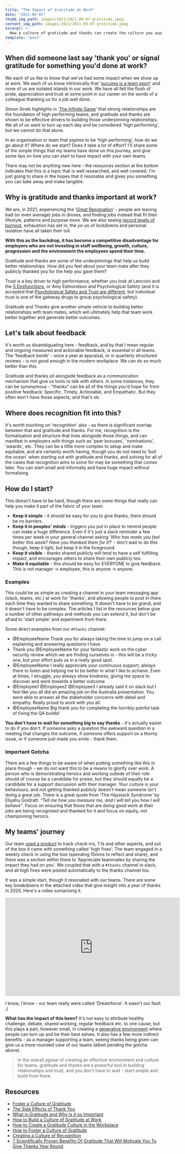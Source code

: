 ```yaml
---
title: "The Impact of Gratitude at Work"
date: "2021-09-07"
thumb_img_path: images/2021/2021-09-07-gratitude.jpeg
content_img_path: images/2021/2021-09-07-gratitude.jpeg
excerpt: >-
  How a culture of gratitude and thanks can create the culture you aspire to.
template: "post"
---
```


## When did someone last say 'thank you' or signal gratitude for something you'd done at work?

We each of us like to know that we've had some impact when we show up at work. We each of us know intrinsically that '[success is a team sport](https://thebestyoumagazine.co/interview-simon-sinek/)' and none of us are isolated islands in our work.  We have all felt the flush of pride, appreciation and trust at some point in our career on the words of a colleague thanking us for a job well done.

Simon Sinek highlights in '[The Infinite Game](https://simonsinek.com/product/the-infinite-game/)' that strong relationships are the foundation of high performing teams, and gratitude and thanks are shown to be effective drivers to building those underpinning relationships.  We all of us want to turn up each day and be considered 'high performing', but we cannot do that alone.

In an organisation or team that aspires to be 'high performing', how do we go about it?  Where do we start? Does it take a lot of effort?  I'll share some of the simple things that my teams have done on this journey, and give some tips on how you can start to have impact with your own teams.  

There may not be anything new here - the resources section at the bottom indicates that this is a topic that is well researched, and well covered. I'm just going to share in the hopes that it resonates and gives you something you can take away and make tangible.

## Why is gratitude and thanks important at work?
We are, in 2021, experiencing the '[Great Resignation](https://www.wired.co.uk/article/great-resignation-quit-job)' - people are leaving bad (or even average) jobs in droves, and finding jobs instead that fit their lifestyle, patterns and purpose more.  We are also seeing [record levels of burnout](https://www.forbes.com/sites/nazbeheshti/2021/04/15/the-pandemic-has-created-a-new-kind-of-burnout-which-makes-well-being-more-critical-than-ever/?sh=43ce2612f019), exhaustion has set in, the yo-yo of lockdowns and personal isolation have all taken their toll. 

**With this as the backdrop, it has become a competitive disadvantage for employers who are not investing in staff wellbeing, growth, culture, progression and the environment the employees spend their time.**

Gratitude and thanks are some of the underpinnings that help us build better relationships.  How did you feel about your team mate after they publicly thanked you for the help you gave them? 

Trust is a key driver to high performance, whether you look at Lencioni and the [5 Dysfunctions](https://www.tablegroup.com/product/dysfunctions/), or Amy Edmondson and Psychological Safety (and it is accepted that [Psychological Safety and Trust are different](https://psychsafety.co.uk/the-difference-between-trust-and-psychological-safety/), but individual trust is one of the gateway drugs to group psychological safety).

Gratitude and Thanks give another simple vehicle to building better relationships with team mates, which will ultimately help that team work better together and generate better outcomes.

## Let's talk about feedback

It's worth us disambiguating here - feedback, and by that I mean regular and ongoing measured and actionable feedback, is essential in all teams.  The 'feedback bomb' - once a year at appraisal, or in quarterly structured reviews - is not good enough in the modern workplace.  We can do so much better than this.

Gratitude and thanks sit alongside feedback as a communication mechanism that give us tools to talk with others.  In some instances, they can be synonymous - "thanks" can be all of the things you'd hope for from positive feedback: Specific, Timely, Actionable, and Empathatic.  But they often won't have those aspects, and that's ok.

## Where does recognition fit into this?

It's worth touching on 'recognition' also - as there is significant overlap between that and gratitude and thanks.  For me, recognition is the formalisation and structure that lives alongside those things, and can manifest in employers with things such as 'peer bonuses', 'nominations', 'awards', etc.  They can be a little more complex to setup and make equitable, and are certainly worth having, though you do not need to 'boil the ocean' when starting out with gratitude and thanks, and solving for all of the cases that recognition aims to solve for may be something that comes later.  You can start small and informally and have huge impact without formalising.

## How do I start?
This doesn't have to be hard, though there are some things that really can help you make it part of the fabric of your team:
- **Keep it simple** - it should be easy for you to give thanks, there should be no barriers.
- **Keep it in peoples' minds** - triggers you put in place to remind people can make a huge difference.  Even if it's just a slack reminder a few times per week in your general channel asking '*Who has made you feel better this week? Have you thanked them for it?*' - don't wait to do this though, keep it light, but keep it in the foreground.
- **Keep it visible** - thanks shared publicly will tend to have a self fulfilling impact, and encourages others to share their own publicly too.
- **Make it equitable** - this should be easy for EVERYONE to give feedback. This is not manager -> employee, this is anyone -> anyone. 

### Examples
This could be as simple as creating a channel in your team messaging app (slack, teams, etc.) at work for 'thanks', and allowing people to post in there each time they wanted to share something.  It doesn't have to be grand, and it doesn't have to be complex.  The articles I list in the resources below give a number of other pathways and methods you can extend it, but don't be afraid to 'start simple' and experiment from there.

Some direct examples from our `#thanks` channel:
- @EmployeeName Thank you for always taking the time to jump on a call explaining and answering questions I have.
- Thank you @EmployeeName for your fantastic work on the cyber security review which we are finding ourselves in - this will be a tricky one, but your effort puts us in a really good spot.
- @EmployeeName I really appreciate your continuous support, always there to listen and helping me to be better in what I like to achieve. Even at times, I struggle, you always show kindness, giving me space to discover and work towards a better outcome
- @Employee1 @Employee2 @Employee3 I already said it on slack but I feel like you all did an amazing job on the Australia presentation. You were able to answer all the stakeholder concerns with detail and empathy. Really proud to work with you all. 
- @EmployeeName Big thank you for completing the horribly painful task of fixing the QA builds!

**You don't have to wait for something big to say thanks** - it's actually easier to do if you don't.  If someone asks a question the awkward question in a meeting that changes the outcome, if someone offers support on a thorny issue, or if someone just made you smile - thank them.

### Important Gotcha
There are a few things to be aware of when putting something like this in place though - we do not want this to be a means to glorify over work.  A person who is demonstrating heroics and working outside of their role should of course be a candidate for praise, but they should equally be a candidate for a support discussion with their manager.  Your culture is your behaviours, and not getting thanked publicly doesn't mean someone isn't doing a great job.  There is a great quote from 'The Haystack Syndrome' by Eliyahu Goldratt: *"Tell me how you measure me, and I will tell you how I will behave"*. Focus on ensuring that those that are doing good work at their jobs are being recognised and thanked for it and focus on equity, not championing heroics.

## My teams' journey
Our team [used a product](https://www.15five.com/) to track check-ins, 1:1s and other aspects, and out of the box it came with something called 'high fives'.  The team engaged in a weekly check in using the tool (spending 15mins to reflect and share), and there was a section within there to 'Appreciate teammates by sharing the impact they had on you'.  We coupled that with a `#thanks` channel in slack, and all high fives were posted automatically to the thanks channel too.

It was a simple start, though it resonated with our teams. There are some key breakdowns in the attached video that give insight into a year of thanks in 2020.  Here's a video sumarising it.

<p style="text-align: center;">
<iframe width="560" height="315" src="https://www.youtube.com/embed/1mACfnYvZ2g" title="YouTube video player" frameborder="0" allow="accelerometer; autoplay; clipboard-write; encrypted-media; gyroscope; picture-in-picture" allowfullscreen></iframe>
</p>

I know, I know - our team really were called 'Dreamforce'.  It wasn't our fault ;)

**What has the impact of this been?** It's not easy to attribute healthy challenge, debate, shared working, regular feedback etc. to one cause, but this plays a part, however small, in creating a [generative environment](https://cloud.google.com/architecture/devops/devops-culture-westrum-organizational-culture) where people can turn up and be their best selves.  It also has a few more indirect benefits - as a manager supporting a team, seeing thanks being given can give us a more rounded view of our teams (albeit pending the gotcha above).

> In the overall jigsaw of creating an effective environment and culture for teams, gratitude and thanks are a powerful tool in building relationships and trust, and you don't have to wait - start simple and build from there.

## Resources
- [Foster a Culture of Gratitude](https://hbr.org/2013/04/foster-a-culture-of-gratitude)
- [The Side Effects of Thank You](https://static1.squarespace.com/static/57a337336a4963d0020b3192/t/593ac71e46c3c4ce552c11d9/1497024290809/Workplace+Gratitude.pdf)
- [What is Gratitude and Why is it so Important](https://positivepsychology.com/gratitude-appreciation/)
- [How to Build a Culture of Gratitude at Work](https://www.rallybright.com/how-to-build-a-culture-of-gratitude-at-work)
- [How to Create a Gratitude Culture in the Workplace](https://blog.pigeonholelive.com/how-to-create-a-gratitude-culture-in-the-workplace)
- [How to Foster a Culture of Gratitude](https://www.productplan.com/blog/how-to-foster-a-culture-of-gratitude/)
- [Creating a Culture of Recognition](https://www.greatplacetowork.com/resources/blog/creating-a-culture-of-recognition)
- [7 Scientifically Proven Benefits Of Gratitude That Will Motivate You To Give Thanks Year Round](https://www.forbes.com/sites/amymorin/2014/11/23/7-scientifically-proven-benefits-of-gratitude-that-will-motivate-you-to-give-thanks-year-round/?sh=322f0171183c)
